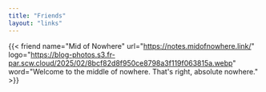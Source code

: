 ```yaml
---
title: "Friends"
layout: "links"
---
```


{{< friend name="Mid of Nowhere" url="https://notes.midofnowhere.link/" logo="https://blog-photos.s3.fr-par.scw.cloud/2025/02/8bcf82d8f950ce8798a3f119f063815a.webp" word="Welcome to the middle of nowhere. That's right, absolute nowhere." >}}
